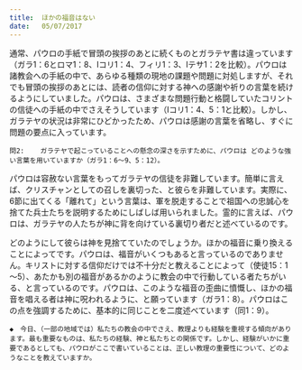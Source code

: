 ```yaml
---
title:  ほかの福音はない
date:   05/07/2017
---
```


通常、パウロの手紙で冒頭の挨拶のあとに続くものとガラテヤ書は違っています（ガラ1：6とロマ1：8、Ⅰコリ1：4、フィリ1：3、Ⅰテサ1：2を比較）。パウロは諸教会への手紙の中で、あらゆる種類の現地の課題や問題に対処しますが、それでも冒頭の挨拶のあとには、読者の信仰に対する神への感謝や祈りの言葉を続けるようにしていました。パウロは、さまざまな問題行動と格闘していたコリントの信徒への手紙の中でさえそうしています（Ⅰコリ1：4、5：1と比較）。しかし、ガラテヤの状況は非常にひどかったため、パウロは感謝の言葉を省略し、すぐに問題の要点に入っています。

`問2:	ガラテヤで起こっていることへの懸念の深さを示すために、パウロは どのような強い言葉を用いていますか（ガラ1：6～9、5：12）。`

パウロは容赦ない言葉をもってガラテヤの信徒を非難しています。簡単に言えば、クリスチャンとしての召しを裏切った、と彼らを非難しています。実際に、6節に出てくる「離れて」という言葉は、軍を脱走することで祖国への忠誠心を捨てた兵士たちを説明するためにしばしば用いられました。霊的に言えば、パウロは、ガラテヤの人たちが神に背を向けている裏切り者だと述べているのです。

どのようにして彼らは神を見捨てていたのでしょうか。ほかの福音に乗り換えることによってです。パウロは、福音がいくつもあると言っているのでありません。キリストに対する信仰だけでは不十分だと教えることによって（使徒15：1～5）、あたかも別の福音があるかのように教会の中で行動している者たちがいる、と言っているのです。パウロは、このような福音の歪曲に憤慨し、ほかの福音を唱える者は神に呪われるように、と願っています（ガラ1：8）。パウロはこの点を強調するために、基本的に同じことを二度述べています（同1：9）。

`◆　今日、（一部の地域では）私たちの教会の中でさえ、教理よりも経験を重視する傾向があります。最も重要なものは、私たちの経験、神と私たちとの関係です。しかし、経験がいかに重要であるとしても、パウロがここで書いていることは、正しい教理の重要性について、どのようなことを教えていますか。`
